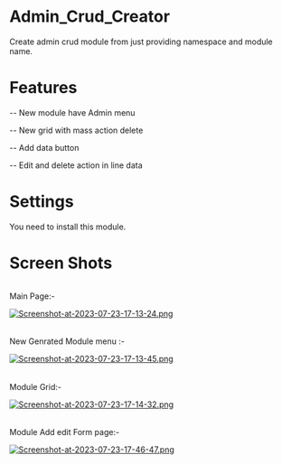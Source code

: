 # Admin_Crud_Creator
Create admin crud module from just providing namespace and module name.

# Features
 -- New module have Admin menu 
 
 -- New grid with mass action delete 
 
 -- Add data button 
 
 -- Edit and delete action in line data


# Settings
You need to install this module.

# Screen Shots

###### 
Main Page:- 


[![Screenshot-at-2023-07-23-17-13-24.png](https://i.postimg.cc/13wKw8JL/Screenshot-at-2023-07-23-17-13-24.png)](https://postimg.cc/LJ4fM8dT) 

######


New Genrated Module menu :- 


[![Screenshot-at-2023-07-23-17-13-45.png](https://i.postimg.cc/tCL5s3t3/Screenshot-at-2023-07-23-17-13-45.png)](https://postimg.cc/YhzgVmP0)

######


Module Grid:-


[![Screenshot-at-2023-07-23-17-14-32.png](https://i.postimg.cc/Yq4R2ng2/Screenshot-at-2023-07-23-17-14-32.png)](https://postimg.cc/ykHcvTv2)


######


Module Add edit Form page:- 


[![Screenshot-at-2023-07-23-17-46-47.png](https://i.postimg.cc/SNBxHRkQ/Screenshot-at-2023-07-23-17-46-47.png)](https://postimg.cc/JGQ8k1sS)
